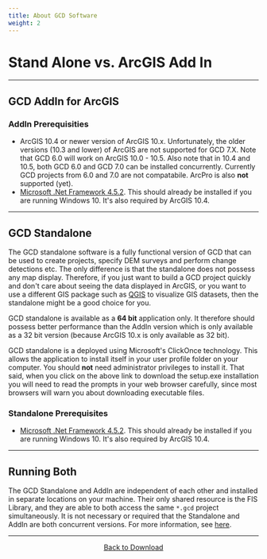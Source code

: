 ```yaml
---
title: About GCD Software
weight: 2
---
```


# Stand Alone vs. ArcGIS Add In

------

## GCD AddIn for ArcGIS

### AddIn Prerequisities

* ArcGIS 10.4 or newer version of ArcGIS 10.x. Unfortunately, the older versions (10.3 and lower) of ArcGIS are not supported for GCD 7.X. Note that GCD 6.0 will work on ArcGIS 10.0 - 10.5. Also note that in 10.4 and 10.5, both GCD 6.0 and GCD 7.0 can be installed concurrently. Currently GCD projects from 6.0 and 7.0 are not compatabile.  ArcPro is also **not** supported (yet).
* [Microsoft .Net Framework 4.5.2](https://www.microsoft.com/en-ca/download/details.aspx?id=42642). This should already be installed if you are running Windows 10. It's also required by ArcGIS 10.4.

------

## GCD Standalone

The GCD standalone software is a fully functional version of GCD that can be used to create projects, specify DEM surveys and perform change detections etc. The only difference is that the standalone does not possess any map display. Therefore, if you just want to build a GCD project quickly and don't care about seeing the data displayed in ArcGIS, or you want to use a different GIS package such as [QGIS](https://www.qgis.org/en/site) to visualize GIS datasets, then the standalone might be a good choice for you.

GCD standalone is available as a **64 bit** application only. It therefore should possess better performance than the AddIn version which is only available as a 32 bit version (because ArcGIS 10.x is only available as 32 bit).

GCD standalone is a deployed using Microsoft's ClickOnce technology. This allows the application to install itself in your user profile folder on your computer. You should **not** need administrator privileges to install it. That said, when you click on the above link to download the setup.exe installation you will need to read the prompts in your web browser carefully, since most browsers will warn you about downloading executable files.



### Standalone Prerequisites

* [Microsoft .Net Framework 4.5.2](https://www.microsoft.com/en-ca/download/details.aspx?id=42642). This should already be installed if you are running Windows 10. It's also required by ArcGIS 10.4.

------

## Running Both
The GCD Standalone and AddIn are independent of each other and installed in separate locations on your machine. Their only shared resource is the FIS Library, and they are able to both access the same `*.gcd` project simultaneously. It is not necessary or required that the Standalone and AddIn are both concurrent versions. For more information, see [here](https://github.com/Riverscapes/gcd/issues/196).

------
<div align="center">
    <a class="hollow button" href="{{ site.baseurl }}/Download"><i class="fa fa-chevron-circle-left"></i>  Back to Download </a>  

</div>